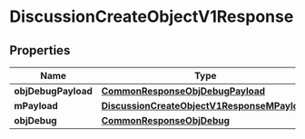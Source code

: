
# DiscussionCreateObjectV1Response

## Properties
Name | Type | Description | Notes
------------ | ------------- | ------------- | -------------
**objDebugPayload** | [**CommonResponseObjDebugPayload**](CommonResponseObjDebugPayload.md) |  | 
**mPayload** | [**DiscussionCreateObjectV1ResponseMPayload**](DiscussionCreateObjectV1ResponseMPayload.md) |  | 
**objDebug** | [**CommonResponseObjDebug**](CommonResponseObjDebug.md) |  |  [optional]



